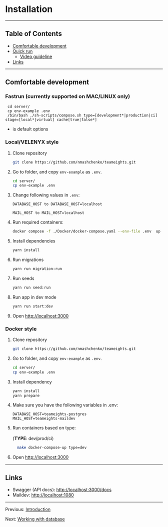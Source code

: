 # Installation

---

## Table of Contents <!-- omit in toc -->

- [Comfortable development](#comfortable-development)
- [Quick run](#quick-run)
  - [Video guideline](#video-guideline)
- [Links](#links)

---

## Comfortable development

### Fastrun (currently supported on MAC/LINUX only)
   ```
    cd server/
    cp env-example .env
    /bin/bash ./sh-scripts/compose.sh type=[development*|production|ci] stage=[local*|virtual] cache[true|false*]
   ```
* is default options

### Local/VELENYX style
1. Clone repository

   ```bash
   git clone https://github.com/nmashchenko/teameights.git
   ```

2. Go to folder, and copy `env-example` as `.env`.

   ```bash
   cd server/
   cp env-example .env
   ```

3. Change following values in `.env`:
    ```
    DATABASE_HOST to DATABASE_HOST=localhost
    
    MAIL_HOST to MAIL_HOST=localhost
    ```

4. Run required containers:
   ```bash
   docker compose -f ./Docker/docker-compose.yaml --env-file .env  up -d db-prepare postgres maildev
   ```

5. Install dependencies

   ```bash
   yarn install
   ```

6. Run migrations

   ```bash
   yarn run migration:run
   ```

7. Run seeds

   ```bash
   yarn run seed:run
   ```

8. Run app in dev mode

   ```bash
   yarn run start:dev
   ```

9. Open <http://localhost:3000>

### Docker style
1. Clone repository

   ```bash
   git clone https://github.com/nmashchenko/teameights.git
   ```

2. Go to folder, and copy `env-example` as `.env`.

   ```bash
   cd server/
   cp env-example .env
   ```
3. Install dependency
   ```bash
   yarn install
   yarn prepare
   ```
   
4. Make sure you have the following variables in .env:
    ```
    DATABASE_HOST=teameights-postgres
    MAIL_HOST=teameights-maildev
    ```

5. Run containers based on type: <br>
    <br>
    (**TYPE**: dev/prod/ci)
    ```bash
      make docker-compose-up type=dev
      ```

6. Open <http://localhost:3000>

---

## Links

- Swagger (API docs): <http://localhost:3000/docs>
- Maildev: <http://localhost:1080>

---

Previous: [Introduction](introduction.md)

Next: [Working with database](database.md)

